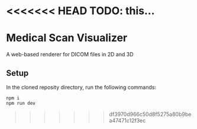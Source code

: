 <<<<<<< HEAD
TODO: this...
=======
# Medical Scan Visualizer
A web-based renderer for DICOM files in 2D and 3D

## Setup

In the cloned reposity directory, run the following commands:
```
npm i
npm run dev
```
>>>>>>> df3970d966c50d8f5275a80b9bea47471c12f3ec
